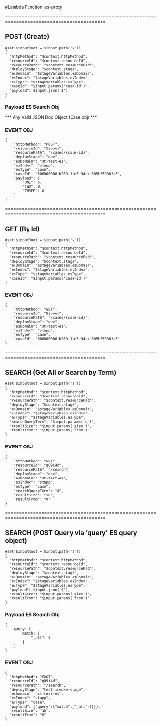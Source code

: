 #Lambda Function: es-proxy








==========================================================================================

## POST (Create)

```
#set($inputRoot = $input.path('$'))
{
  "httpMethod": "$context.httpMethod",
  "resourceId": "$context.resourceId",
  "resourcePath": "$context.resourcePath",
  "deployStage": "$context.stage",
  "esDomain": "$stageVariables.esDomain",
  "esIndex": "$stageVariables.esIndex",
  "esType": "$stageVariables.esType",
  "caseId": "$input.params('case-id')",
  "payload": $input.json('$')
}
```

### Payload ES Search Obj
*** Any Valid JSON Doc Object (Case obj) ***



### EVENT OBJ

```
{
    "httpMethod": "POST",
    "resourceId": "5ioouv",
    "resourcePath": "/cases/{case-id}",
    "deployStage": "dev",
    "esDomain": "st-test-es",
    "esIndex": "stapp",
    "esType": "case",
    "caseId": "500000000-b269-11e5-94cb-685b35938fe5",
    "payload": {
        "ONE": 5,
        "TWO": 0,
        "THREE": 0
    }
}
```






==========================================================================================


## GET (By Id)

```
#set($inputRoot = $input.path('$'))
{
  "httpMethod": "$context.httpMethod",
  "resourceId": "$context.resourceId",
  "resourcePath": "$context.resourcePath",
  "deployStage": "$context.stage",  
  "esDomain": "$stageVariables.esDomain",
  "esIndex": "$stageVariables.esIndex",
  "esType": "$stageVariables.esType",
  "caseId": "$input.params('case-id')"
}
```


### EVENT OBJ

```
{
    "httpMethod": "GET",
    "resourceId": "5ioouv",
    "resourcePath": "/cases/{case-id}",
    "deployStage": "dev",
    "esDomain": "st-test-es",
    "esIndex": "stapp",
    "esType": "case",
    "caseId": "600000000-b269-11e5-94cb-685b35938fe5"
}
```



==========================================================================================



## SEARCH (Get All or Search by Term)

```
#set($inputRoot = $input.path('$'))
{
  "httpMethod": "$context.httpMethod",
  "resourceId": "$context.resourceId",
  "resourcePath": "$context.resourcePath",
  "deployStage": "$context.stage",
  "esDomain": "$stageVariables.esDomain",
  "esIndex": "$stageVariables.esIndex",
  "esType": "$stageVariables.esType",
  "searchQueryTerm": "$input.params('q')",
  "resultSize": "$input.params('size')",
  "resultFrom": "$input.params('from')"
}
```




### EVENT OBJ

```
{
    "httpMethod": "GET",
    "resourceId": "g09i4d",
    "resourcePath": "/search",
    "deployStage": "dev",
    "esDomain": "st-test-es",
    "esIndex": "stapp",
    "esType": "case",
    "searchQueryTerm": "4",
    "resultSize": "10",
    "resultFrom": "0"
}
```



==========================================================================================


## SEARCH (POST Query via 'query' ES query object)

```
#set($inputRoot = $input.path('$'))
{
  "httpMethod": "$context.httpMethod",
  "resourceId": "$context.resourceId",
  "resourcePath": "$context.resourcePath",
  "deployStage": "$context.stage",
  "esDomain": "$stageVariables.esDomain",
  "esIndex": "$stageVariables.esIndex",
  "esType": "$stageVariables.esType",
  "payload": $input.json('$'),
  "resultSize": "$input.params('size')",
  "resultFrom": "$input.params('from')"
}
```


### Payload ES Search Obj

```
{
	query: {
		match: {
			"_all": 4
		}
	}
}
```


### EVENT OBJ

```
{
  "httpMethod": "POST",
  "resourceId": "g09i4d",
  "resourcePath": "/search",
  "deployStage": "test-invoke-stage",
  "esDomain": "st-test-es",
  "esIndex": "stapp",
  "esType": "case",
  "payload": {"query":{"match":{"_all":4}}},
  "resultSize": "10",
  "resultFrom": "0"
}
```








